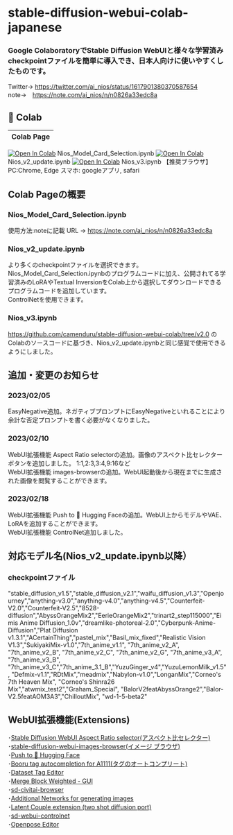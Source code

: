 # stable-diffusion-webui-colab-japanese

### Google ColaboratoryでStable Diffusion WebUIと様々な学習済みcheckpointファイルを簡単に導入でき、日本人向けに使いやすくしたものです。
 Twitter→ https://twitter.com/ai_nios/status/1617901380370587654 <br>
 note→　https://note.com/ai_nios/n/n0826a33edc8a
## 🦒 Colab
| Colab Page 
| --- 
[![Open In Colab](https://colab.research.google.com/assets/colab-badge.svg)](https://colab.research.google.com/github/AI-Nios/Nios-stable-diffusion-webui-colab-japan/blob/main/Nios_Model_Card_Selection.ipynb) Nios_Model_Card_Selection.ipynb
[![Open In Colab](https://colab.research.google.com/assets/colab-badge.svg)](https://colab.research.google.com/github/AI-Nios/Nios-stable-diffusion-webui-colab-japan/blob/main/Nios_v2_update.ipynb) Nios_v2_update.ipynb
[![Open In Colab](https://colab.research.google.com/assets/colab-badge.svg)](https://colab.research.google.com/github/AI-Nios/Nios-stable-diffusion-webui-colab-japan/blob/main/Nios_v3.ipynb) Nios_v3.ipynb
【推奨ブラウザ】PC:Chrome, Edge スマホ: googleアプリ, safari

## Colab Pageの概要
### Nios_Model_Card_Selection.ipynb
使用方法:noteに記載 URL → https://note.com/ai_nios/n/n0826a33edc8a 
### Nios_v2_update.ipynb
より多くのcheckpointファイルを選択できます。
Nios_Model_Card_Selection.ipynbのプログラムコードに加え、公開されてる学習済みのLoRAやTextual InversionをColab上から選択してダウンロードできるプログラムコードを追加しています。<br>
ControlNetを使用できます。
### Nios_v3.ipynb
https://github.com/camenduru/stable-diffusion-webui-colab/tree/v2.0 のColabのソースコードに基づき、Nios_v2_update.ipynbと同じ感覚で使用できるようにしました。<br>

## 追加・変更のお知らせ
### 2023/02/05<br>
EasyNegative追加。ネガティブプロンプトにEasyNegativeといれることにより余計な否定プロンプトを書く必要がなくなりました。<br>
### 2023/02/10<br>
WebUI拡張機能 Aspect Ratio selectorの追加。画像のアスペクト比セレクターボタンを追加しました。 1:1,2:3,3:4,9:16など<br>
WebUI拡張機能 images-browserの追加。WebUI起動後から現在までに生成された画像を閲覧することができます。<br>
### 2023/02/18<br>
WebUI拡張機能 Push to 🤗 Hugging Faceの追加。WebUI上からモデルやVAE、LoRAを追加することができます。<br>
WebUI拡張機能 ControlNet追加しました。<br>

## 対応モデル名(Nios_v2_update.ipynb以降）<br>
### checkpointファイル<br>
"stable_diffusion_v1.5","stable_diffusion_v2.1","waifu_diffusion_v1.3","Openjourney","anything-v3.0","anything-v4.0","anything-v4.5","Counterfeit-V2.0","Counterfeit-V2.5","8528-diffusion","AbyssOrangeMix2","EerieOrangeMix2","trinart2_step115000","Eimis Anime Diffusion_1.0v","dreamlike-photoreal-2.0","Cyberpunk-Anime-Diffusion","Plat Diffusion v1.3.1","ACertainThing","pastel_mix","Basil_mix_fixed","Realistic Vision V1.3","SukiyakiMix-v1.0","7th_anime_v1.1", "7th_anime_v2_A", "7th_anime_v2_B", "7th_anime_v2_C", "7th_anime_v2_G", "7th_anime_v3_A", "7th_anime_v3_B", "7th_anime_v3_C","7th_anime_3.1_B","YuzuGinger_v4","YuzuLemonMilk_v1.5", "Defmix-v1.1","RDtMix","meadmix","Nabylon-v1.0","LonganMix","Corneo's 7th Heaven Mix", "Corneo's Shinra26 Mix","atwmix_test2","Graham_Special", "BalorV2featAbyssOrange2","Balor-V2.5featAOM3A3","ChilloutMix", "wd-1-5-beta2"

## WebUI拡張機能(Extensions)
･[Stable Diffusion WebUI Aspect Ratio selector(アスペクト比セレクター)](https://github.com/alemeliTwitters/sd-webui-ar)<br>
･[stable-diffusion-webui-images-browser(イメージ ブラウザ)](https://github.com/yfszzx/stable-diffusion-webui-images-browser)<br>
･[Push to 🤗 Hugging Face](https://github.com/camenduru/stable-diffusion-webui-huggingface)<br>
･[Booru tag autocompletion for A1111(タグのオートコンプリート)](https://github.com/DominikDoom/a1111-sd-webui-tagcomplete)<br>
･[Dataset Tag Editor](https://github.com/toshiaki1729/stable-diffusion-webui-dataset-tag-editor)<br>
･[Merge Block Weighted - GUI](https://github.com/bbc-mc/sdweb-merge-block-weighted-gui)<br>
･[sd-civitai-browser](https://github.com/camenduru/sd-civitai-browser)<br>
･[Additional Networks for generating images](https://github.com/kohya-ss/sd-webui-additional-networks)<br>
･[Latent Couple extension (two shot diffusion port)](https://github.com/opparco/stable-diffusion-webui-two-shot)<br>
･[sd-webui-controlnet](https://github.com/Mikubill/sd-webui-controlnet)<br>
･[Openpose Editor](https://github.com/camenduru/openpose-editor)<br>
